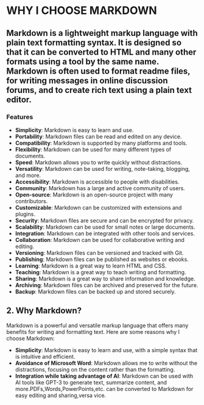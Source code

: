 # WHY I CHOOSE MARKDOWN
## Markdown is a lightweight markup language with plain text formatting syntax. It is designed so that it can be converted to HTML and many other formats using a tool by the same name. Markdown is often used to format readme files, for writing messages in online discussion forums, and to create rich text using a plain text editor.
### Features
- **Simplicity**: Markdown is easy to learn and use.
- **Portability**: Markdown files can be read and edited on any device.
- **Compatibility**: Markdown is supported by many platforms and tools.
- **Flexibility**: Markdown can be used for many different types of documents.
- **Speed**: Markdown allows you to write quickly without distractions.
- **Versatility**: Markdown can be used for writing, note-taking, blogging, and more.
- **Accessibility**: Markdown is accessible to people with disabilities.
- **Community**: Markdown has a large and active community of users.
- **Open-source**: Markdown is an open-source project with many contributors.
- **Customizable**: Markdown can be customized with extensions and plugins.
- **Security**: Markdown files are secure and can be encrypted for privacy.
- **Scalability**: Markdown can be used for small notes or large documents.
- **Integration**: Markdown can be integrated with other tools and services.
- **Collaboration**: Markdown can be used for collaborative writing and editing.
- **Versioning**: Markdown files can be versioned and tracked with Git.
- **Publishing**: Markdown files can be published as websites or ebooks.
- **Learning**: Markdown is a great way to learn HTML and CSS.
- **Teaching**: Markdown is a great way to teach writing and formatting.
- **Sharing**: Markdown is a great way to share information and knowledge.
- **Archiving**: Markdown files can be archived and preserved for the future.
- **Backup**: Markdown files can be backed up and stored securely.
## 2. Why Markdown?
Markdown is a powerful and versatile markup language that offers many benefits for writing and formatting text. Here are some reasons why I choose Markdown:
- **Simplicity**: Markdown is easy to learn and use, with a simple syntax that is intuitive and efficient.
- **Avoidance of Microsoft Word**: Markdown allows me to write without the distractions, focusing on the content rather than the formatting.
- **Integration while taking advantage of AI**: Markdown can be used with AI tools like GPT-3 to generate text, summarize content, and more.PDFs,Words,PowerPoints,etc. can be converted to Markdown for easy editing and sharing,versa vice.